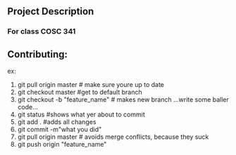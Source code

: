 ## Project Description
### For class COSC 341

## Contributing: 
ex:
1. git pull origin master # make sure youre up to date
2. git checkout master #get to default branch
3. git checkout -b "feature_name" # makes new branch
...write some baller code...
4. git status #shows what yer about to commit
5. git add . #adds all changes
6. git commit -m"what you did" 
7. git pull origin master # avoids merge conflicts, because they suck
8. git push origin "feature_name"


